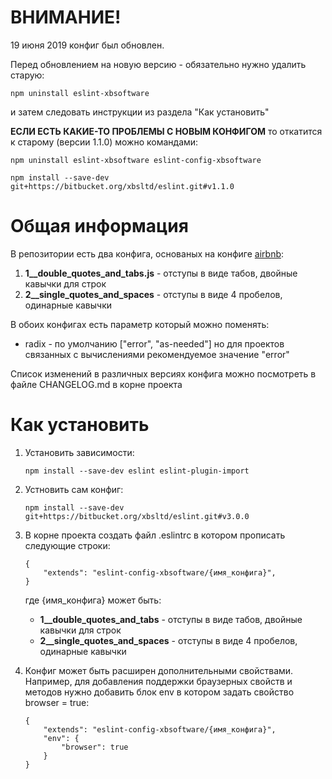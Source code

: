ВНИМАНИЕ!
==================
19 июня 2019 конфиг был обновлен.

Перед обновлением на новую версию - обязательно нужно удалить старую:

```npm uninstall eslint-xbsoftware``` 

и затем следовать инструкции из раздела "Как установить"

**ЕСЛИ ЕСТЬ КАКИЕ-ТО ПРОБЛЕМЫ С НОВЫМ КОНФИГОМ** то откатится к старому (версии 1.1.0) можно командами:

```npm uninstall eslint-xbsoftware eslint-config-xbsoftware``` 

```npm install --save-dev git+https://bitbucket.org/xbsltd/eslint.git#v1.1.0```


Общая информация
==================

В репозитории есть два конфига, основаных на конфиге [airbnb](https://github.com/airbnb/javascript):

1. **1__double_quotes_and_tabs.js** - отступы в виде табов, двойные кавычки для строк
2. **2__single_quotes_and_spaces** - отступы в виде 4 пробелов, одинарные кавычки

В обоих конфигах есть параметр который можно поменять:

- radix - по умолчанию \["error", "as-needed"] но для проектов связанных с вычислениями рекомендуемое значение "error"

Список изменений в различных версиях конфига можно посмотреть в файле CHANGELOG.md в корне проекта


Как установить
==================

1. Установить зависимости:
   
   ```npm install --save-dev eslint eslint-plugin-import```

2. Устновить сам конфиг:

   ```npm install --save-dev git+https://bitbucket.org/xbsltd/eslint.git#v3.0.0```

3. В корне проекта создать файл .eslintrc в котором прописать следующие строки:
    ```
    {
        "extends": "eslint-config-xbsoftware/{имя_конфига}",
    }
     ```
    где {имя_конфига} может быть:
    
    - **1__double_quotes_and_tabs** - отступы в виде табов, двойные кавычки для строк 
    - **2__single_quotes_and_spaces** - отступы в виде 4 пробелов, одинарные кавычки

4. Конфиг может быть расширен дополнительными свойствами.
   Например, для добавления поддержки браузерных свойств и методов нужно добавить блок env в
   котором задать свойство browser = true:
    ```
    {
        "extends": "eslint-config-xbsoftware/{имя_конфига}",
        "env": {
            "browser": true
        }
    }
     ```

